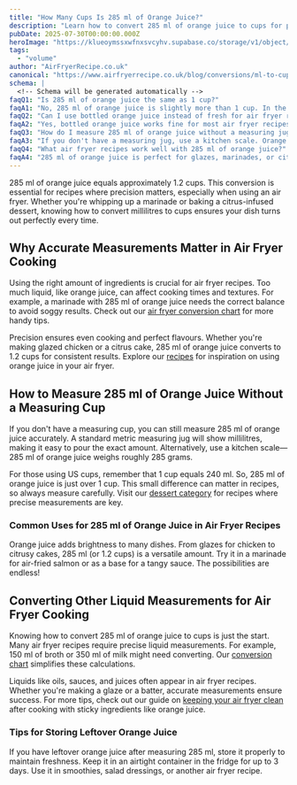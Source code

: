 ```yaml
---
title: "How Many Cups Is 285 ml of Orange Juice?"
description: "Learn how to convert 285 ml of orange juice to cups for perfect recipes every time. Get precise measurements for baking and cooking in seconds."
pubDate: 2025-07-30T00:00:00.000Z
heroImage: "https://klueoymssxwfnxsvcyhv.supabase.co/storage/v1/object/public/Shmucket/how-many-cups-is-285-ml-of-orange-juice.webp"
tags:
  - "volume"
author: "AirFryerRecipe.co.uk"
canonical: "https://www.airfryerrecipe.co.uk/blog/conversions/ml-to-cups/how-many-cups-is-285-ml-of-orange-juice"
schema: |
  <!-- Schema will be generated automatically -->
faqQ1: "Is 285 ml of orange juice the same as 1 cup?"
faqA1: "No, 285 ml of orange juice is slightly more than 1 cup. In the US, 1 cup equals 240 ml, so 285 ml is approximately 1.2 cups. This small difference can affect recipes, so it's best to measure accurately."
faqQ2: "Can I use bottled orange juice instead of fresh for air fryer recipes?"
faqA2: "Yes, bottled orange juice works fine for most air fryer recipes, but fresh juice often has a brighter flavour. If using bottled, check for added sugars or preservatives that might alter the taste or texture of your dish."
faqQ3: "How do I measure 285 ml of orange juice without a measuring jug?"
faqA3: "If you don't have a measuring jug, use a kitchen scale. Orange juice weighs roughly 1 gram per ml, so 285 ml equals about 285 grams. Alternatively, use a standard metric tablespoon (15 ml) and measure out 19 tablespoons for 285 ml."
faqQ4: "What air fryer recipes work well with 285 ml of orange juice?"
faqA4: "285 ml of orange juice is perfect for glazes, marinades, or citrus-based desserts. Try it in an orange-glazed chicken or a moist citrus cake. The acidity also helps tenderise meats, making it great for air-fried pork or salmon."
---
```

<p>285 ml of orange juice equals approximately 1.2 cups. This conversion is essential for recipes where precision matters, especially when using an air fryer. Whether you're whipping up a marinade or baking a citrus-infused dessert, knowing how to convert millilitres to cups ensures your dish turns out perfectly every time.</p>

<h2>Why Accurate Measurements Matter in Air Fryer Cooking</h2>
<p>Using the right amount of ingredients is crucial for air fryer recipes. Too much liquid, like orange juice, can affect cooking times and textures. For example, a marinade with 285 ml of orange juice needs the correct balance to avoid soggy results. Check out our <a href=https://www.airfryerrecipe.co.uk/air-fryer-conversion-chart>air fryer conversion chart</a> for more handy tips.</p>
<p>Precision ensures even cooking and perfect flavours. Whether you're making glazed chicken or a citrus cake, 285 ml of orange juice converts to 1.2 cups for consistent results. Explore our <a href=https://www.airfryerrecipe.co.uk/recipes>recipes</a> for inspiration on using orange juice in your air fryer.</p>

<h2>How to Measure 285 ml of Orange Juice Without a Measuring Cup</h2>
<p>If you don't have a measuring cup, you can still measure 285 ml of orange juice accurately. A standard metric measuring jug will show millilitres, making it easy to pour the exact amount. Alternatively, use a kitchen scale—285 ml of orange juice weighs roughly 285 grams.</p>
<p>For those using US cups, remember that 1 cup equals 240 ml. So, 285 ml of orange juice is just over 1 cup. This small difference can matter in recipes, so always measure carefully. Visit our <a href=https://www.airfryerrecipe.co.uk/recipe-category/dessert>dessert category</a> for recipes where precise measurements are key.</p>

<h3>Common Uses for 285 ml of Orange Juice in Air Fryer Recipes</h3>
<p>Orange juice adds brightness to many dishes. From glazes for chicken to citrusy cakes, 285 ml (or 1.2 cups) is a versatile amount. Try it in a marinade for air-fried salmon or as a base for a tangy sauce. The possibilities are endless!</p>

<h2>Converting Other Liquid Measurements for Air Fryer Cooking</h2>
<p>Knowing how to convert 285 ml of orange juice to cups is just the start. Many air fryer recipes require precise liquid measurements. For example, 150 ml of broth or 350 ml of milk might need converting. Our <a href=https://www.airfryerrecipe.co.uk/air-fryer-conversion-chart>conversion chart</a> simplifies these calculations.</p>
<p>Liquids like oils, sauces, and juices often appear in air fryer recipes. Whether you're making a glaze or a batter, accurate measurements ensure success. For more tips, check out our guide on <a href=https://www.airfryerrecipe.co.uk/air-fryer-cleaner>keeping your air fryer clean</a> after cooking with sticky ingredients like orange juice.</p>

<h3>Tips for Storing Leftover Orange Juice</h3>
<p>If you have leftover orange juice after measuring 285 ml, store it properly to maintain freshness. Keep it in an airtight container in the fridge for up to 3 days. Use it in smoothies, salad dressings, or another air fryer recipe.</p>
